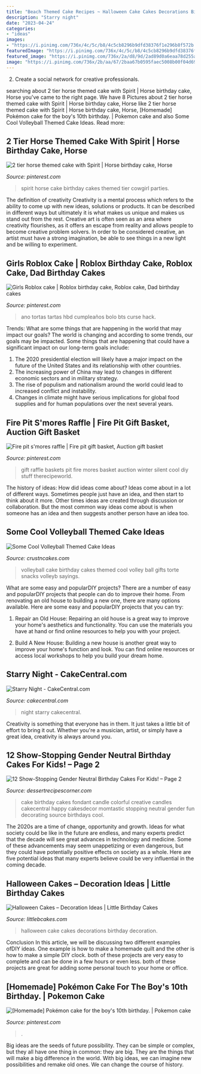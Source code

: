```yaml
---
title: "Beach Themed Cake Recipes ~ Halloween Cake Cakes Decorations Birthday Decoration"
description: "Starry night"
date: "2023-04-24"
categories:
- "ideas"
images:
- "https://i.pinimg.com/736x/4c/5c/b8/4c5cb8296b9dfd38376f1e296b8f572b.jpg"
featuredImage: "https://i.pinimg.com/736x/4c/5c/b8/4c5cb8296b9dfd38376f1e296b8f572b.jpg"
featured_image: "https://i.pinimg.com/736x/2a/d8/9d/2ad89d0a6eaa78d255a69fc5760441f6.jpg"
image: "https://i.pinimg.com/736x/2b/aa/67/2baa67b0595faec5008b00f04d69f2b4--pokemon-cakes-homemade-cakes.jpg"
---
```



2. Create a social network for creative professionals. 

	

		
searching about 2 tier horse themed cake with Spirit | Horse birthday cake, Horse you've came to the right page. We have 8 Pictures about 2 tier horse themed cake with Spirit | Horse birthday cake, Horse like 2 tier horse themed cake with Spirit | Horse birthday cake, Horse, [Homemade] Pokémon cake for the boy&#039;s 10th birthday. | Pokemon cake and also Some Cool Volleyball Themed Cake Ideas. Read more:
		
    
## 2 Tier Horse Themed Cake With Spirit | Horse Birthday Cake, Horse

<img loading=lazy src="https://i.pinimg.com/736x/2a/d8/9d/2ad89d0a6eaa78d255a69fc5760441f6.jpg" onerror="this.onerror=null;this.src='https://tse4.mm.bing.net/th?id=OIP.jB8Q0du-UlixY0PVgfyCoAHaLH&amp;pid=15.1';" alt="2 tier horse themed cake with Spirit | Horse birthday cake, Horse">

_Source: pinterest.com_

>spirit horse cake birthday cakes themed tier cowgirl parties. 

	

The definition of creativity
Creativity is a mental process which refers to the ability to come up with new ideas, solutions or products. It can be described in different ways but ultimately it is what makes us unique and makes us stand out from the rest. Creative art is often seen as an area where creativity flourishes, as it offers an escape from reality and allows people to become creative problem solvers. In order to be considered creative, an artist must have a strong imagination, be able to see things in a new light and be willing to experiment.

    
## Girls Roblox Cake | Roblox Birthday Cake, Roblox Cake, Dad Birthday Cakes

<img loading=lazy src="https://i.pinimg.com/736x/4c/5c/b8/4c5cb8296b9dfd38376f1e296b8f572b.jpg" onerror="this.onerror=null;this.src='https://tse4.mm.bing.net/th?id=OIP.3QBs55i_PciePu-hqlcp7AHaJ3&amp;pid=15.1';" alt="Girls Roblox cake | Roblox birthday cake, Roblox cake, Dad birthday cakes">

_Source: pinterest.com_

>ano tortas tartas hbd cumpleaños bolo bts curse hack. 

	

Trends: What are some things that are happening in the world that may impact our goals?
The world is changing and according to some trends, our goals may be impacted. Some things that are happening that could have a significant impact on our long-term goals include:
1. The 2020 presidential election will likely have a major impact on the future of the United States and its relationship with other countries.
2. The increasing power of China may lead to changes in different economic sectors and in military strategy.
3. The rise of populism and nationalism around the world could lead to increased conflict and instability.
4. Changes in climate might have serious implications for global food supplies and for human populations over the next several years.

    
## Fire Pit S&#039;mores Raffle | Fire Pit Gift Basket, Auction Gift Basket

<img loading=lazy src="https://i.pinimg.com/736x/7b/24/92/7b2492852936581e1fe56ff827e29e57--raffle-baskets-gift-baskets.jpg" onerror="this.onerror=null;this.src='https://tse1.mm.bing.net/th?id=OIP.7AHBHE1k1Nr5Ekwjtt1UQQHaJ3&amp;pid=15.1';" alt="Fire pit s&#039;mores raffle | Fire pit gift basket, Auction gift basket">

_Source: pinterest.com_

>gift raffle baskets pit fire mores basket auction winter silent cool diy stuff therecipeworld. 

	

The history of ideas: How did ideas come about?
Ideas come about in a lot of different ways. Sometimes people just have an idea, and then start to think about it more. Other times ideas are created through discussion or collaboration. But the most common way ideas come about is when someone has an idea and then suggests another person have an idea too.

    
## Some Cool Volleyball Themed Cake Ideas

<img loading=lazy src="http://www.crustncakes.com/blog/wp-content/uploads/2017/07/14d8e0a062b12314011d697bb93ce1ad-volleyball-birthday-cakes-volleyball-cake-ideas.jpg" onerror="this.onerror=null;this.src='https://tse2.mm.bing.net/th?id=OIP.oR8sb-Nb2mI4rJLiTvvurAHaJ3&amp;pid=15.1';" alt="Some Cool Volleyball Themed Cake Ideas">

_Source: crustncakes.com_

>volleyball cake birthday cakes themed cool volley ball gifts torte snacks volleyb sayings. 

	

What are some easy and popularDIY projects?
There are a number of easy and popularDIY projects that people can do to improve their home. From renovating an old house to building a new one, there are many options available. Here are some easy and popularDIY projects that you can try:
1. Repair an Old House: Repairing an old house is a great way to improve your home's aesthetics and functionality. You can use the materials you have at hand or find online resources to help you with your project.

2. Build A New House: Building a new house is another great way to improve your home's function and look. You can find online resources or access local workshops to help you build your dream home.

    
## Starry Night - CakeCentral.com

<img loading=lazy src="https://cdn001.cakecentral.com/gallery/2016/08/900_starry-night-46361r6Fgz.jpg" onerror="this.onerror=null;this.src='https://tse3.mm.bing.net/th?id=OIP.36q-nSWe3UCNLh-bkwmohAHaKX&amp;pid=15.1';" alt="Starry Night - CakeCentral.com">

_Source: cakecentral.com_

>night starry cakecentral. 

	

Creativity is something that everyone has in them. It just takes a little bit of effort to bring it out. Whether you're a musician, artist, or simply have a great idea, creativity is always around you.

    
## 12 Show-Stopping Gender Neutral Birthday Cakes For Kids! – Page 2

<img loading=lazy src="http://dessertrecipescorner.com/wp-content/uploads/2015/08/867483ZfK1_colorful-fondant-candle-birthday-cake_900.jpg" onerror="this.onerror=null;this.src='https://tse1.mm.bing.net/th?id=OIP.6HsGKCrerPz2XtkraYLCHwHaLL&amp;pid=15.1';" alt="12 Show-Stopping Gender Neutral Birthday Cakes For Kids! – Page 2">

_Source: dessertrecipescorner.com_

>cake birthday cakes fondant candle colorful creative candles cakecentral happy cakesdecor momtastic stopping neutral gender fun decorating source birthdays cool. 

	

The 2020s are a time of change, opportunity and growth. Ideas for what society could be like in the future are endless, and many experts predict that the decade will see great advances in technology and medicine. Some of these advancements may seem unappetizing or even dangerous, but they could have potentially positive effects on society as a whole. Here are five potential ideas that many experts believe could be very influential in the coming decade.

    
## Halloween Cakes – Decoration Ideas | Little Birthday Cakes

<img loading=lazy src="http://www.littlebcakes.com/wp-content/uploads/2013/08/Halloween-Cake-Decorations.jpg" onerror="this.onerror=null;this.src='https://tse4.mm.bing.net/th?id=OIP.BXQwElwqXjPBny6XEyj5bgHaKc&amp;pid=15.1';" alt="Halloween Cakes – Decoration Ideas | Little Birthday Cakes">

_Source: littlebcakes.com_

>halloween cake cakes decorations birthday decoration. 

	

Conclusion
In this article, we will be discussing two different examples ofDIY ideas. One example is how to make a homemade quilt and the other is how to make a simple DIY clock. both of these projects are very easy to complete and can be done in a few hours or even less. both of these projects are great for adding some personal touch to your home or office.

    
## [Homemade] Pokémon Cake For The Boy&#039;s 10th Birthday. | Pokemon Cake

<img loading=lazy src="https://i.pinimg.com/736x/2b/aa/67/2baa67b0595faec5008b00f04d69f2b4--pokemon-cakes-homemade-cakes.jpg" onerror="this.onerror=null;this.src='https://tse4.mm.bing.net/th?id=OIP.bGXkOPsPOcjIpLDQ2CTaYQHaJ3&amp;pid=15.1';" alt="[Homemade] Pokémon cake for the boy&#039;s 10th birthday. | Pokemon cake">

_Source: pinterest.com_

>. 

	

Big ideas are the seeds of future possibility. They can be simple or complex, but they all have one thing in common: they are big. They are the things that will make a big difference in the world. With big ideas, we can imagine new possibilities and remake old ones. We can change the course of history.

